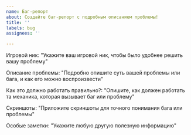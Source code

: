 ```yaml
---
name: Баг-репорт
about: Создайте баг-репорт с подробным описанием проблемы!
title: ''
labels: bug
assignees: ''

---
```


Игровой ник: 
"Укажите ваш игровой ник, чтобы было удобнее решить вашу проблему"

Описание проблемы:
"Подробно опишите суть вашей проблемы или бага, и как его можно воспроизвести"

Как это должно работать правильно?:
"Опишите, как должен работать та механика, которая вызывает баг или проблему"

Скриншоты: 
"Приложите скриншоты для точного понимания бага или проблемы"

Особые заметки:
"Укажите любую другую полезную информацию"
